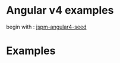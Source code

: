 # Angular v4 examples
begin with : [jspm-angular4-seed](https://github.com/thatseeyou/jspm-angular4-seed)

# Examples

